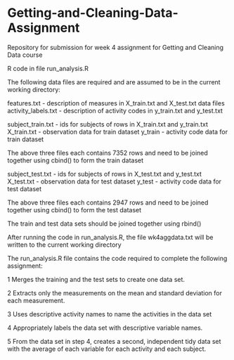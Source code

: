 # Getting-and-Cleaning-Data-Assignment
Repository for submission for week 4 assignment for Getting and Cleaning Data course

R code in file run_analysis.R

The following data files are required and are assumed to be in the current working directory:

features.txt - description of measures in X_train.txt and X_test.txt data files
activity_labels.txt - description of activity codes in y_train.txt and y_test.txt

subject_train.txt - ids for subjects of rows in X_train.txt and y_train.txt
X_train.txt - observation data for train dataset
y_train - activity code data for train dataset

The above three files each contains 7352 rows and need to be joined together using cbind() to form the train dataset

subject_test.txt - ids for subjects of rows in X_test.txt and y_test.txt
X_test.txt - observation data for test dataset
y_test - activity code data for test dataset

The above three files each contains 2947 rows and need to be joined together using cbind() to form the test dataset

The train and test data sets should be joined together using rbind()


After running the code in run_analysis.R, the file wk4aggdata.txt will be written to the current working directory


The run_analysis.R file contains the code required to complete the following assignment:

1 Merges the training and the test sets to create one data set.

2 Extracts only the measurements on the mean and standard deviation for each measurement.

3 Uses descriptive activity names to name the activities in the data set

4 Appropriately labels the data set with descriptive variable names.

5 From the data set in step 4, creates a second, independent tidy data set with the average of each variable for each activity and each subject.



